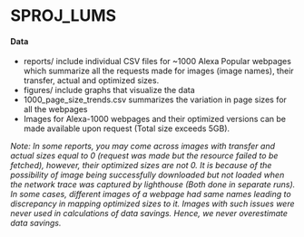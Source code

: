 # SPROJ_LUMS

#### Data

- reports/ include individual CSV files for ~1000 Alexa Popular webpages which summarize all the requests made for images (image names), their transfer, actual and optimized sizes.
- figures/ include graphs that visualize the data
- 1000_page_size_trends.csv summarizes the variation in page sizes for all the webpages
- Images for Alexa-1000 webpages and their optimized versions can be made available upon request (Total size exceeds 5GB).




*Note: In some reports, you may come across images with transfer and actual sizes equal to 0 (request was made but the resource failed to be fetched), however, their optimized sizes are not 0. It is because of the possibility of image being successfully downloaded but not loaded when the network trace was captured by lighthouse (Both done in separate runs). In some cases, different images of a webpage had same names leading to discrepancy in mapping optimized sizes to it. Images with such issues were never used in calculations of data savings. Hence, we never overestimate data savings.*